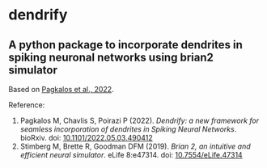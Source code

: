 # dendrify

## A python package to incorporate dendrites in spiking neuronal networks using brian2 simulator

Based on [Pagkalos et al., 2022](https://doi.org/10.1101/2022.05.03.490412).

Reference:

1. Pagkalos M, Chavlis S, Poirazi P (2022). _Dendrify: a new framework for seamless incorporation of dendrites in Spiking Neural Networks_. bioRxiv. doi: [10.1101/2022.05.03.490412](https://doi.org/10.1101/2022.05.03.490412)
2. Stimberg M, Brette R, Goodman DFM (2019). _Brian 2, an intuitive and efficient neural simulator_. eLife 8:e47314. doi: [10.7554/eLife.47314](https://doi.org/10.7554/eLife.47314)
